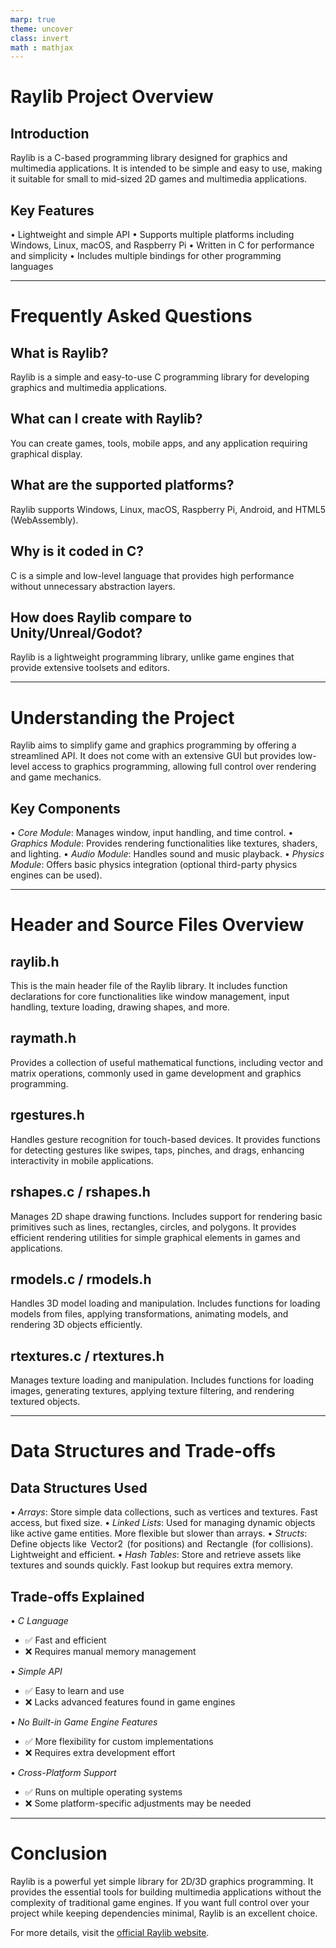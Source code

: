 ```yaml
---
marp: true
theme: uncover
class: invert
math : mathjax
---
```


# Raylib Project Overview

## Introduction
Raylib is a C-based programming library designed for graphics and multimedia applications. It is intended to be simple and easy to use, making it suitable for small to mid-sized 2D games and multimedia applications.

## Key Features
•⁠  ⁠Lightweight and simple API
•⁠  ⁠Supports multiple platforms including Windows, Linux, macOS, and Raspberry Pi
•⁠  ⁠Written in C for performance and simplicity
•⁠  ⁠Includes multiple bindings for other programming languages

---

# Frequently Asked Questions

## What is Raylib?
Raylib is a simple and easy-to-use C programming library for developing graphics and multimedia applications.

## What can I create with Raylib?
You can create games, tools, mobile apps, and any application requiring graphical display.

## What are the supported platforms?
Raylib supports Windows, Linux, macOS, Raspberry Pi, Android, and HTML5 (WebAssembly).

## Why is it coded in C?
C is a simple and low-level language that provides high performance without unnecessary abstraction layers.

## How does Raylib compare to Unity/Unreal/Godot?
Raylib is a lightweight programming library, unlike game engines that provide extensive toolsets and editors.

---

# Understanding the Project
Raylib aims to simplify game and graphics programming by offering a streamlined API. It does not come with an extensive GUI but provides low-level access to graphics programming, allowing full control over rendering and game mechanics.

## Key Components
•⁠  ⁠*Core Module*: Manages window, input handling, and time control.
•⁠  ⁠*Graphics Module*: Provides rendering functionalities like textures, shaders, and lighting.
•⁠  ⁠*Audio Module*: Handles sound and music playback.
•⁠  ⁠*Physics Module*: Offers basic physics integration (optional third-party physics engines can be used).

---

# Header and Source Files Overview

## raylib.h
This is the main header file of the Raylib library. It includes function declarations for core functionalities like window management, input handling, texture loading, drawing shapes, and more.

## raymath.h
Provides a collection of useful mathematical functions, including vector and matrix operations, commonly used in game development and graphics programming.

## rgestures.h
Handles gesture recognition for touch-based devices. It provides functions for detecting gestures like swipes, taps, pinches, and drags, enhancing interactivity in mobile applications.

## rshapes.c / rshapes.h
Manages 2D shape drawing functions. Includes support for rendering basic primitives such as lines, rectangles, circles, and polygons. It provides efficient rendering utilities for simple graphical elements in games and applications.

## rmodels.c / rmodels.h
Handles 3D model loading and manipulation. Includes functions for loading models from files, applying transformations, animating models, and rendering 3D objects efficiently.

## rtextures.c / rtextures.h
Manages texture loading and manipulation. Includes functions for loading images, generating textures, applying texture filtering, and rendering textured objects.

---

# Data Structures and Trade-offs

## Data Structures Used
•⁠  ⁠*Arrays*: Store simple data collections, such as vertices and textures. Fast access, but fixed size.
•⁠  ⁠*Linked Lists*: Used for managing dynamic objects like active game entities. More flexible but slower than arrays.
•⁠  ⁠*Structs*: Define objects like ⁠ Vector2 ⁠ (for positions) and ⁠ Rectangle ⁠ (for collisions). Lightweight and efficient.
•⁠  ⁠*Hash Tables*: Store and retrieve assets like textures and sounds quickly. Fast lookup but requires extra memory.

## Trade-offs Explained

•⁠  ⁠*C Language*
  - ✅ Fast and efficient
  - ❌ Requires manual memory management

•⁠  ⁠*Simple API*
  - ✅ Easy to learn and use
  - ❌ Lacks advanced features found in game engines

•⁠  ⁠*No Built-in Game Engine Features*
  - ✅ More flexibility for custom implementations
  - ❌ Requires extra development effort

•⁠  ⁠*Cross-Platform Support*
  - ✅ Runs on multiple operating systems
  - ❌ Some platform-specific adjustments may be needed

---

# Conclusion
Raylib is a powerful yet simple library for 2D/3D graphics programming. It provides the essential tools for building multimedia applications without the complexity of traditional game engines. If you want full control over your project while keeping dependencies minimal, Raylib is an excellent choice.

For more details, visit the [official Raylib website](https://www.raylib.com).
